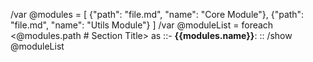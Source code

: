 /var @modules = [
  {"path": "file.md", "name": "Core Module"},
  {"path": "file.md", "name": "Utils Module"}
]
/var @moduleList = foreach <@modules.path # Section Title> as ::- **{{modules.name}}**: ::
/show @moduleList